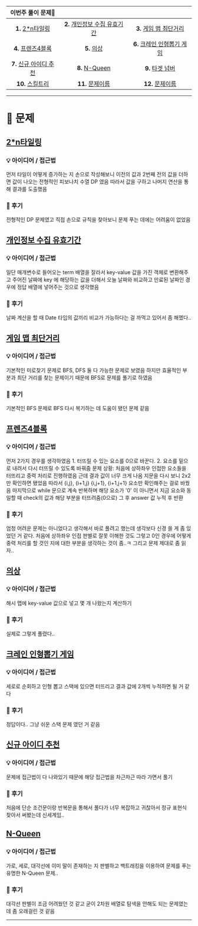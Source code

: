 | 이번주 풀이 문제🧩  |                   |                |
|:-------------:|:-------------------:|:-------------------:|
| **1.** [2*n타일링](https://school.programmers.co.kr/learn/courses/30/lessons/12900) | **2.** [개인정보 수집 유효기간](https://school.programmers.co.kr/learn/courses/30/lessons/150370) | **3.** [게임 맵 최단거리](https://school.programmers.co.kr/learn/courses/30/lessons/1844) |
| **4.** [프렌즈4블록](https://school.programmers.co.kr/learn/courses/30/lessons/17679) | **5.** [의상](https://school.programmers.co.kr/learn/courses/30/lessons/42578) | **6.** [크레인 인형뽑기 게임](https://school.programmers.co.kr/learn/courses/30/lessons/64061) |
| **7.** [신규 아이디 추천](https://school.programmers.co.kr/learn/courses/30/lessons/72410) | **8.** [N-Queen](https://school.programmers.co.kr/learn/courses/30/lessons/12952) | **9.** [타겟 넘버](https://school.programmers.co.kr/learn/courses/30/lessons/43165) |
|  **10.** [스킬트리](https://school.programmers.co.kr/learn/courses/30/lessons/49993) | **11.** [문제이름](링크) | **12.** [문제이름](링크) |

---

# 🧩 문제

## [2*n타일링](https://school.programmers.co.kr/learn/courses/30/lessons/12900)

### 💡 아이디어 / 접근법 
먼저 타일이 어떻게 증가하는 지 손으로 작성해보니 이전의 값과 2번째 전의 값을 더하면 값이 나오는 전형적인 피보나치 수열 DP 였음 따라서 값을 구하고 나머지 연산을 통해 결과를 도출했음

### 🤔 후기
전형적인 DP 문제였고 직접 손으로 규칙을 찾아보니 문제 푸는 데에는 어려움이 없었음

## [개인정보 수집 유효기간](https://school.programmers.co.kr/learn/courses/30/lessons/150370)

### 💡 아이디어 / 접근법 
일단 매개변수로 들어오는 term 배열을 잘라서 key-value 값을 가진 객체로 변환해주고 주어진 날짜에 key 에 해당하는 값을 더해서 오늘 날짜와 비교하고 만료된 날짜인 경우에 정답 배열에 넣어주는 것으로 생각했음

### 🤔 후기
날짜 계산을 할 때 Date 타입의 값끼리 비교가 가능하다는 걸 까먹고 있어서 좀 해멨다..

## [게임 맵 최단거리](https://school.programmers.co.kr/learn/courses/30/lessons/1844)

### 💡 아이디어 / 접근법 
기본적인 미로찾기 문제로 BFS, DFS 둘 다 가능한 문제로 보였음 하지만 효율적인 부분과 최단 거리를 찾는 문제이기 때문에 BFS로 문제를 풀기로 하였음

### 🤔 후기
기본적인 BFS 문제로 BFS 다시 복기하는 데 도움이 됐던 문제 같음

## [프렌즈4블록](https://school.programmers.co.kr/learn/courses/30/lessons/17679)

### 💡 아이디어 / 접근법 
먼저 2가지 경우를 생각하였음 1. 터뜨릴 수 있는 요소를 0으로 바꾼다. 2. 요소를 밑으로 내려서 다시 터뜨릴 수 있도록 바꿔줌
문제 상황: 처음에 상하좌우 인접한 요소들을 터뜨리고 중력 처리로 진행하였음 근데 결과 값이 너무 크게 나옴
지문을 다시 보니 2x2만 확인하면 됐었음 따라서 {i,j}, {i+1,j} {i,j+1}, {i+1,j+1} 요소만 확인해주는 걸로 바꿨음
마지막으로 while 문으로 계속 반복하며 해당 요소가 '0' 이 아니면서 지금 요소와 동일할 때 check의 값과 해당 부분을 터뜨려줌(0으로) 그 후 answer 값 누적 후 반환 

### 🤔 후기
엄청 어려운 문제는 아니었다고 생각해서 바로 풀려고 했는데 생각보다 신경 쓸 게 좀 있었던 거 같다. 처음에 상하좌우 인접 판별로 잘못 이해한 것도 그렇고 0인 경우에 어떻게 중력 처리를 할 것인 지에 대한 부분을 생각하는 것이 좀..ㅋ 그리고 문제 제대로 좀 읽자..

## [의상](https://school.programmers.co.kr/learn/courses/30/lessons/42578)

### 💡 아이디어 / 접근법 
해시 맵에 key-value 값으로 넣고 몇 개 나왔는지 계산하기

### 🤔 후기
실제로 그렇게 풀렸다..

## [크레인 인형뽑기 게임](https://school.programmers.co.kr/learn/courses/30/lessons/64061)

### 💡 아이디어 / 접근법 
세로로 순회하고 인형 뽑고 스택에 있으면 터뜨리고 결과 값에 2개씩 누적하면 될 거 같다

### 🤔 후기
정답이다.. 그냥 쉬운 스택 문제 였던 거 같음

## [신규 아이디 추천](https://school.programmers.co.kr/learn/courses/30/lessons/72410)

### 💡 아이디어 / 접근법 
문제에 접근법이 다 나와있기 때문에 해당 접근법을 차근차근 따라 가면서 풀기

### 🤔 후기
처음에 단순 조건문이랑 반복문을 통해서 풀다가 너무 복잡하고 귀찮아서 정규 표현식 찾아서 써봤는데 신세계임..

## [N-Queen](https://school.programmers.co.kr/learn/courses/30/lessons/12952)

### 💡 아이디어 / 접근법 
가로, 세로, 대각선에 이미 말이 존재하는 지 판별하고 백트래킹을 이용하여 문제를 푸는 유명한 N-Queen 문제..

### 🤔 후기
대각선 판별이 조금 어려웠던 것 같고 굳이 2차원 배열로 탐색을 안해도 되는 문제였는데 좀 오래걸린 것 같음

---

